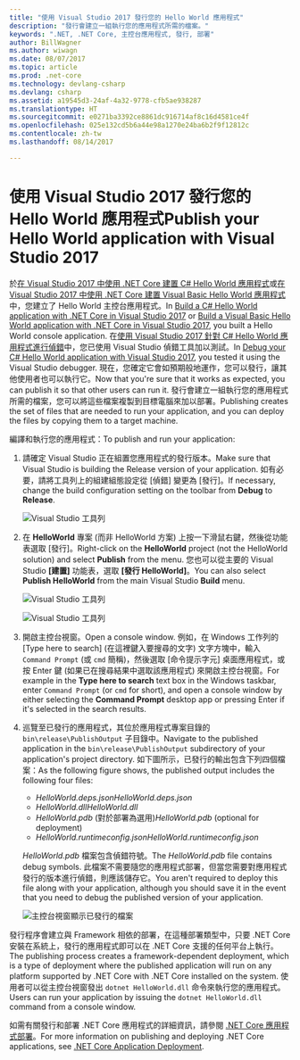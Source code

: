 ```yaml
---
title: "使用 Visual Studio 2017 發行您的 Hello World 應用程式"
description: "發行會建立一組執行您的應用程式所需的檔案。"
keywords: ".NET, .NET Core, 主控台應用程式, 發行, 部署"
author: BillWagner
ms.author: wiwagn
ms.date: 08/07/2017
ms.topic: article
ms.prod: .net-core
ms.technology: devlang-csharp
ms.devlang: csharp
ms.assetid: a19545d3-24af-4a32-9778-cfb5ae938287
ms.translationtype: HT
ms.sourcegitcommit: e0271ba3392ce8861dc916714af8c16d4581ce4f
ms.openlocfilehash: 025e132cd5b6a44e98a1270e24ba6b2f9f12812c
ms.contentlocale: zh-tw
ms.lasthandoff: 08/14/2017

---
```


# <a name="publish-your-hello-world-application-with-visual-studio-2017"></a><span data-ttu-id="76f9a-104">使用 Visual Studio 2017 發行您的 Hello World 應用程式</span><span class="sxs-lookup"><span data-stu-id="76f9a-104">Publish your Hello World application with Visual Studio 2017</span></span>

<span data-ttu-id="76f9a-105">於[在 Visual Studio 2017 中使用 .NET Core 建置 C# Hello World 應用程式](with-visual-studio.md)或[在 Visual Studio 2017 中使用 .NET Core 建置 Visual Basic Hello World 應用程式](vb-with-visual-studio.md)中，您建立了 Hello World 主控台應用程式。</span><span class="sxs-lookup"><span data-stu-id="76f9a-105">In [Build a C# Hello World application with .NET Core in Visual Studio 2017](with-visual-studio.md) or [Build a Visual Basic Hello World application with .NET Core in Visual Studio 2017](vb-with-visual-studio.md), you built a Hello World console application.</span></span> <span data-ttu-id="76f9a-106">在[使用 Visual Studio 2017 針對 C# Hello World 應用程式進行偵錯](debugging-with-visual-studio.md)中，您已使用 Visual Studio 偵錯工具加以測試。</span><span class="sxs-lookup"><span data-stu-id="76f9a-106">In [Debug your C# Hello World application with Visual Studio 2017](debugging-with-visual-studio.md), you tested it using the Visual Studio debugger.</span></span> <span data-ttu-id="76f9a-107">現在，您確定它會如預期般地運作，您可以發行，讓其他使用者也可以執行它。</span><span class="sxs-lookup"><span data-stu-id="76f9a-107">Now that you're sure that it works as expected, you can publish it so that other users can run it.</span></span> <span data-ttu-id="76f9a-108">發行會建立一組執行您的應用程式所需的檔案，您可以將這些檔案複製到目標電腦來加以部署。</span><span class="sxs-lookup"><span data-stu-id="76f9a-108">Publishing creates the set of files that are needed to run your application, and you can deploy the files by copying them to a target machine.</span></span>

<span data-ttu-id="76f9a-109">編譯和執行您的應用程式：</span><span class="sxs-lookup"><span data-stu-id="76f9a-109">To publish and run your application:</span></span> 

1. <span data-ttu-id="76f9a-110">請確定 Visual Studio 正在組置您應用程式的發行版本。</span><span class="sxs-lookup"><span data-stu-id="76f9a-110">Make sure that Visual Studio is building the Release version of your application.</span></span> <span data-ttu-id="76f9a-111">如有必要，請將工具列上的組建組態設定從 [偵錯] 變更為 [發行]。</span><span class="sxs-lookup"><span data-stu-id="76f9a-111">If necessary, change the build configuration setting on the toolbar from **Debug** to **Release**.</span></span>

   ![Visual Studio 工具列](media/publishing-with-visual-studio/toolbar.png)

1. <span data-ttu-id="76f9a-113">在 **HelloWorld** 專案 (而非 HelloWorld 方案) 上按一下滑鼠右鍵，然後從功能表選取 [發行]。</span><span class="sxs-lookup"><span data-stu-id="76f9a-113">Right-click on the **HelloWorld** project (not the HelloWorld solution) and select **Publish** from the menu.</span></span> <span data-ttu-id="76f9a-114">您也可以從主要的 Visual Studio **[建置]** 功能表，選取 **[發行 HelloWorld]**。</span><span class="sxs-lookup"><span data-stu-id="76f9a-114">You can also select **Publish HelloWorld** from the main Visual Studio **Build** menu.</span></span>

   ![Visual Studio 工具列](media/publishing-with-visual-studio/publish1.png)


   ![Visual Studio 工具列](media/publishing-with-visual-studio/publishwindow.png)

1. <span data-ttu-id="76f9a-117">開啟主控台視窗。</span><span class="sxs-lookup"><span data-stu-id="76f9a-117">Open a console window.</span></span> <span data-ttu-id="76f9a-118">例如，在 Windows 工作列的 [Type here to search] (在這裡鍵入要搜尋的文字) 文字方塊中，輸入 `Command Prompt` (或 `cmd` 簡稱)，然後選取 [命令提示字元] 桌面應用程式，或按 Enter 鍵 (如果已在搜尋結果中選取該應用程式) 來開啟主控台視窗。</span><span class="sxs-lookup"><span data-stu-id="76f9a-118">For example in the **Type here to search** text box in the Windows taskbar, enter `Command Prompt` (or `cmd` for short), and open a console window by either selecting the **Command Prompt** desktop app or pressing Enter if it's selected in the search results.</span></span>

1. <span data-ttu-id="76f9a-119">巡覽至已發行的應用程式，其位於應用程式專案目錄的 `bin\release\PublishOutput` 子目錄中。</span><span class="sxs-lookup"><span data-stu-id="76f9a-119">Navigate to the published application in the `bin\release\PublishOutput` subdirectory of your application's project directory.</span></span> <span data-ttu-id="76f9a-120">如下圖所示，已發行的輸出包含下列四個檔案：</span><span class="sxs-lookup"><span data-stu-id="76f9a-120">As the following figure shows, the published output includes the following four files:</span></span>

      * <span data-ttu-id="76f9a-121">*HelloWorld.deps.json*</span><span class="sxs-lookup"><span data-stu-id="76f9a-121">*HelloWorld.deps.json*</span></span>
      * <span data-ttu-id="76f9a-122">*HelloWorld.dll*</span><span class="sxs-lookup"><span data-stu-id="76f9a-122">*HelloWorld.dll*</span></span>
      * <span data-ttu-id="76f9a-123">*HelloWorld.pdb* (對於部署為選用)</span><span class="sxs-lookup"><span data-stu-id="76f9a-123">*HelloWorld.pdb* (optional for deployment)</span></span>
      * <span data-ttu-id="76f9a-124">*HelloWorld.runtimeconfig.json*</span><span class="sxs-lookup"><span data-stu-id="76f9a-124">*HelloWorld.runtimeconfig.json*</span></span>

   <span data-ttu-id="76f9a-125">*HelloWorld.pdb* 檔案包含偵錯符號。</span><span class="sxs-lookup"><span data-stu-id="76f9a-125">The *HelloWorld.pdb* file contains debug symbols.</span></span> <span data-ttu-id="76f9a-126">此檔案不需要隨您的應用程式部署，但當您需要對應用程式發行的版本進行偵錯，則應該儲存它。</span><span class="sxs-lookup"><span data-stu-id="76f9a-126">You aren't required to deploy this file along with your application, although you should save it in the event that you need to debug the published version of your application.</span></span>

   ![主控台視窗顯示已發行的檔案](media/publishing-with-visual-studio/publishedfiles.png)

<span data-ttu-id="76f9a-128">發行程序會建立與 Framework 相依的部署，在這種部署類型中，只要 .NET Core 安裝在系統上，發行的應用程式即可以在 .NET Core 支援的任何平台上執行。</span><span class="sxs-lookup"><span data-stu-id="76f9a-128">The publishing process creates a framework-dependent deployment, which is a type of deployment where the published application will run on any platform supported by .NET Core with .NET Core installed on the system.</span></span> <span data-ttu-id="76f9a-129">使用者可以從主控台視窗發出 `dotnet HelloWorld.dll` 命令來執行您的應用程式。</span><span class="sxs-lookup"><span data-stu-id="76f9a-129">Users can run your application by issuing the `dotnet HelloWorld.dll` command from a console window.</span></span>

<span data-ttu-id="76f9a-130">如需有關發行和部署 .NET Core 應用程式的詳細資訊，請參閱 [.NET Core 應用程式部署](../../core/deploying/index.md)。</span><span class="sxs-lookup"><span data-stu-id="76f9a-130">For more information on publishing and deploying .NET Core applications, see [.NET Core Application Deployment](../../core/deploying/index.md).</span></span>

